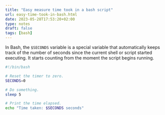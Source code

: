 ```yaml
---
title: "Easy measure time took in a bash script"
url: easy-time-took-in-bash.html
date: 2023-05-28T17:53:20+02:00
type: notes
draft: false
tags: [bash]
---
```


In Bash, the `$SECONDS` variable is a special variable that automatically keeps track of the number of seconds since the current shell or script started executing. It starts counting from the moment the script begins running.

```bash
#!/bin/bash

# Reset the timer to zero.
SECONDS=0

# Do something.
sleep 5

# Print the time elapsed.
echo "Time taken: $SECONDS seconds"
```
